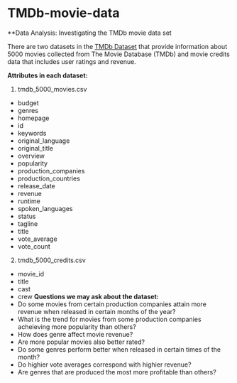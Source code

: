 # TMDb-movie-data
**Data Analysis: Investigating the TMDb movie data set

There are two datasets in the [TMDb Dataset](https://www.kaggle.com/tmdb/tmdb-movie-metadata) that provide information about 5000 movies collected from The Movie Database (TMDb) and movie credits data that includes user ratings and revenue.

**Attributes in each dataset:**
1. tmdb_5000_movies.csv
  - budget
  - genres
  - homepage
  - id
  - keywords
  - original_language
  - original_title
  - overview
  - popularity
  - production_companies
  - production_countries
  - release_date
  - revenue
  - runtime
  - spoken_languages
  - status
  - tagline
  - title
  - vote_average
  - vote_count
2. tmdb_5000_credits.csv
  - movie_id
  - title
  - cast
  - crew
**Questions we may ask about the dataset:** 
- Do some movies from certain production companies attain more revenue when released in certain months of the year?
- What is the trend for movies from some production companies acheieving more popularity than others?
- How does genre affect movie revenue?
- Are more popular movies also better rated?
- Do some genres perform better when released in certain times of the month?
- Do highier vote averages correspond with highier revenue?
- Are genres that are produced the most more profitable than others?
